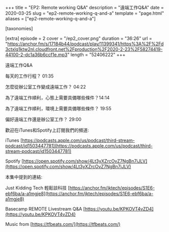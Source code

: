 +++
title = "EP2: Remote working Q&A"
description = "遠端工作Q&A"
date = 2020-03-25
slug = "ep2-remote-working-q-and-a"
template = "page.html"
aliases = ["ep2-remote-working-q-and-a"]

[taxonomies]

[extra]
episode = 2
cover = "/ep2_cover.png"
duration = "36:26"
url = "https://anchor.fm/s/17184b44/podcast/play/11399341/https%3A%2F%2Fd3ctxlq1ktw2nl.cloudfront.net%2Fproduction%2F2020-2-23%2F58274419-44100-2-dc1a36b6ccf1e.mp3"
length = "52406222"
+++

遠端工作Q&A

<!-- more -->

每天的工作行程？ 01:35

怎麼從辦公室工作變成遠端工作？ 04:22

為了遠端工作順利，心態上需要具備哪些條件？14:14

為了遠端工作順利，環境上需要具備哪些條件？ 19:55

偏好遠端工作還是辦公室工作？ 29:00

歡迎在iTunes和Spotify上訂閱我們的頻道:

iTunes [https://podcasts.apple.com/us/podcast/third-stream-podcast/id1503447781](https://podcasts.apple.com/us/podcast/third-stream-podcast/id1503447781)

Spotify [https://open.spotify.com/show/4Lt3yXZrcOvZ7NgBn7iJLV](https://open.spotify.com/show/4Lt3yXZrcOvZ7NgBn7iJLV)

本集中提到的連結:

Just Kidding Tech 輕鬆談科技 [https://anchor.fm/jktech/episodes/S1E6-ebf6ba/a-a1mgje8](https://anchor.fm/jktech/episodes/S1E6-ebf6ba/a-a1mgje8)

Basecamp REMOTE Livestream Q&A [https://youtu.be/KPKOVT4vZD4](https://youtu.be/KPKOVT4vZD4)

Music from [https://tfbeats.com/](https://tfbeats.com/)
